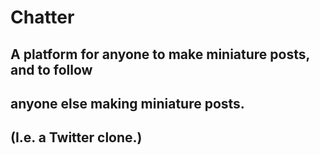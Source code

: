 # Chatter

## A platform for anyone to make miniature posts, and to follow
## anyone else making miniature posts.
## (I.e. a Twitter clone.)